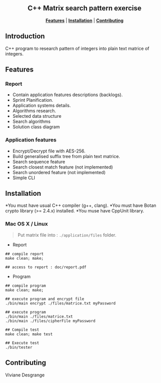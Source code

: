
<p align="center">
  <h2 align=center>C++ Matrix search pattern exercise</h2>

  <p align="center">
  <b><a href="#installation">Features</a></b>
  |
  <b><a href="#installation">Installation</a></b>
  |
  <b><a href="#contributing">Contributing</a></b>
</p>

## Introduction

C++ program to research pattern of integers into plain text matrice of integers.

## Features

### Report
* Contain application features descriptions (backlogs).
* Sprint Planification.
* Application systems details.
* Algorithms research.
* Selected data structure
* Search algorithms
* Solution class diagram

### Application features
* Encrypt/Decrypt file with AES-256.
* Build generalised suffix tree from plain text matrice.
* Search sequence feature
* Search closest match feature (not implemented)
* Search unordered feature (not implemented)
* Simple CLI

## Installation

*You must have usual C++ compiler (g++, clang).
*You must have Botan crypto library (>= 2.4.x) installed.
*You muse have CppUnit library.

### Mac OS X / Linux

> Put matrix file into : `./application/files` folder.

* Report

```
## compile report
make clean; make;

## access to report : doc/report.pdf
```

* Program

```
## compile program
make clean; make;

## execute program and encrypt file
./bin/main encrypt ./files/matrice.txt myPassword

## execute program
./bin/main ./files/matrice.txt
./bin/main ./files/cipherFile myPassword

## Compile test
make clean; make test

## Execute test
./bin/tester

```
## Contributing

Viviane Desgrange
